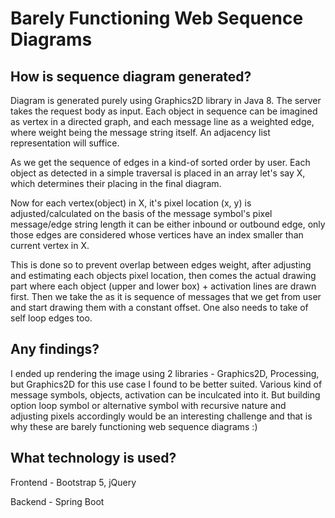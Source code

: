 # Barely Functioning Web Sequence Diagrams

## How is sequence diagram generated?

Diagram is generated purely using Graphics2D library in Java 8. The server takes the request body as input.
Each object in sequence can be imagined as vertex in a directed graph, and each message line as a
weighted edge, where weight being the message string itself. An adjacency list representation will suffice.

As we get the sequence of edges in a kind-of sorted order by user. Each object as detected in a simple traversal
is placed in an array let's say X, which determines their placing in the final diagram.

Now for each vertex(object) in X, it's pixel location (x, y) is adjusted/calculated on the basis of the message symbol's
pixel message/edge string length it can be either inbound or outbound edge, only those edges are considered whose vertices
have an index smaller than current vertex in X.

This is done so to prevent overlap between edges weight, after adjusting and estimating each objects pixel location, then comes the actual drawing part
where each object (upper and lower box) + activation lines are drawn first. Then we take the as it is sequence of messages that we get from user
and start drawing them with a constant offset. One also needs to take of self loop edges too.

## Any findings?

I ended up rendering the image using 2 libraries - Graphics2D, Processing, but Graphics2D for this use case I found to be better suited.
Various kind of message symbols, objects, activation can be inculcated into it. But building option loop symbol or alternative symbol with recursive nature
and adjusting pixels accordingly would be an interesting challenge and that is why these are barely functioning web sequence diagrams :)

## What technology is used?

Frontend - Bootstrap 5, jQuery

Backend - Spring Boot